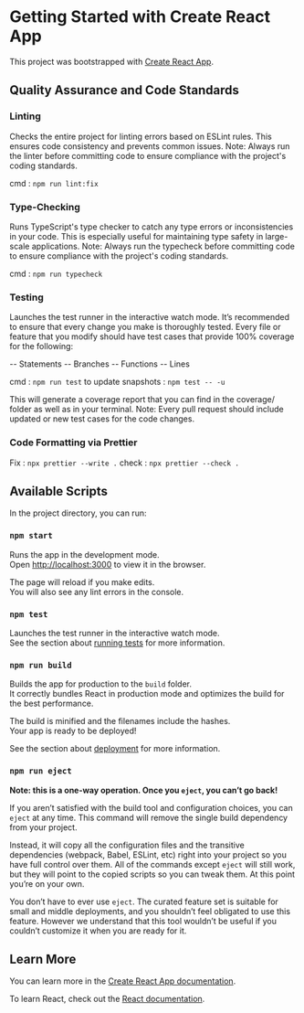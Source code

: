 # Getting Started with Create React App

This project was bootstrapped with [Create React App](https://github.com/facebook/create-react-app).

## Quality Assurance and Code Standards

### Linting

Checks the entire project for linting errors based on ESLint rules. This ensures code consistency and prevents common issues.
Note: Always run the linter before committing code to ensure compliance with the project's coding standards.

cmd : `npm run lint:fix`

### Type-Checking

Runs TypeScript's type checker to catch any type errors or inconsistencies in your code. This is especially useful for maintaining type safety in large-scale applications.
Note: Always run the typecheck before committing code to ensure compliance with the project's coding standards.

cmd : `npm run typecheck`

### Testing

Launches the test runner in the interactive watch mode.
It’s recommended to ensure that every change you make is thoroughly tested. Every file or feature that you modify should have test cases that provide 100% coverage for the following:

-- Statements
-- Branches
-- Functions
-- Lines

cmd : `npm run test`
to update snapshots : `npm test -- -u`

This will generate a coverage report that you can find in the coverage/ folder as well as in your terminal.
Note: Every pull request should include updated or new test cases for the code changes.

### Code Formatting via Prettier 

Fix : `npx prettier --write .`
check : `npx prettier --check .`

## Available Scripts

In the project directory, you can run:

### `npm start`

Runs the app in the development mode.\
Open [http://localhost:3000](http://localhost:3000) to view it in the browser.

The page will reload if you make edits.\
You will also see any lint errors in the console.

### `npm test`

Launches the test runner in the interactive watch mode.\
See the section about [running tests](https://facebook.github.io/create-react-app/docs/running-tests) for more information.

### `npm run build`

Builds the app for production to the `build` folder.\
It correctly bundles React in production mode and optimizes the build for the best performance.

The build is minified and the filenames include the hashes.\
Your app is ready to be deployed!

See the section about [deployment](https://facebook.github.io/create-react-app/docs/deployment) for more information.

### `npm run eject`

**Note: this is a one-way operation. Once you `eject`, you can’t go back!**

If you aren’t satisfied with the build tool and configuration choices, you can `eject` at any time. This command will remove the single build dependency from your project.

Instead, it will copy all the configuration files and the transitive dependencies (webpack, Babel, ESLint, etc) right into your project so you have full control over them. All of the commands except `eject` will still work, but they will point to the copied scripts so you can tweak them. At this point you’re on your own.

You don’t have to ever use `eject`. The curated feature set is suitable for small and middle deployments, and you shouldn’t feel obligated to use this feature. However we understand that this tool wouldn’t be useful if you couldn’t customize it when you are ready for it.

## Learn More

You can learn more in the [Create React App documentation](https://facebook.github.io/create-react-app/docs/getting-started).

To learn React, check out the [React documentation](https://reactjs.org/).
